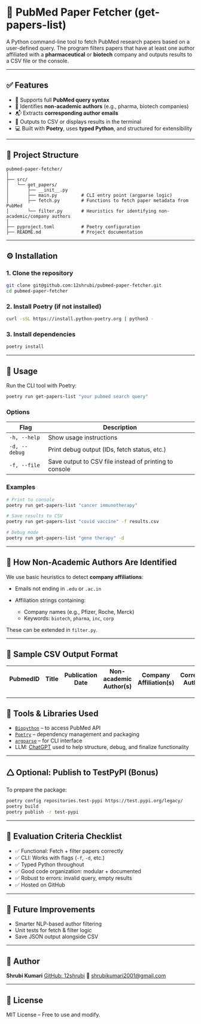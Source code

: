 # 🧪 PubMed Paper Fetcher (get-papers-list)

A Python command-line tool to fetch PubMed research papers based on a user-defined query. The program filters papers that have at least one author affiliated with a **pharmaceutical** or **biotech** company and outputs results to a CSV file or the console.

---

## ✅ Features

* 🔎 Supports full **PubMed query syntax**
* 🏢 Identifies **non-academic authors** (e.g., pharma, biotech companies)
* 📬 Extracts **corresponding author emails**
* 📄 Outputs to CSV or displays results in the terminal
* 💻 Built with **Poetry**, uses **typed Python**, and structured for extensibility

---

## 📂 Project Structure

```
pubmed-paper-fetcher/
│
├── src/
│   └── get_papers/
│       ├── __init__.py
│       ├── main.py         # CLI entry point (argparse logic)
│       ├── fetch.py        # Functions to fetch paper metadata from PubMed
│       └── filter.py       # Heuristics for identifying non-academic/company authors
│
├── pyproject.toml          # Poetry configuration
├── README.md               # Project documentation
```

---

## ⚙️ Installation

### 1. Clone the repository

```bash
git clone git@github.com:12shrubi/pubmed-paper-fetcher.git
cd pubmed-paper-fetcher
```

### 2. Install Poetry (if not installed)

```bash
curl -sSL https://install.python-poetry.org | python3 -
```

### 3. Install dependencies

```bash
poetry install
```

---

## 🚀 Usage

Run the CLI tool with Poetry:

```bash
poetry run get-papers-list "your pubmed search query"
```

### Options

| Flag          | Description                                            |
| ------------- | ------------------------------------------------------ |
| `-h, --help`  | Show usage instructions                                |
| `-d, --debug` | Print debug output (IDs, fetch status, etc.)           |
| `-f, --file`  | Save output to CSV file instead of printing to console |

### Examples

```bash
# Print to console
poetry run get-papers-list "cancer immunotherapy"

# Save results to CSV
poetry run get-papers-list "covid vaccine" -f results.csv

# Debug mode
poetry run get-papers-list "gene therapy" -d
```

---

## 🏢 How Non-Academic Authors Are Identified

We use basic heuristics to detect **company affiliations**:

* Emails not ending in `.edu` or `.ac.in`
* Affiliation strings containing:

  * Company names (e.g., Pfizer, Roche, Merck)
  * Keywords: `biotech`, `pharma`, `inc`, `corp`

These can be extended in `filter.py`.

---

## 🧲 Sample CSV Output Format

| PubmedID | Title | Publication Date | Non-academic Author(s) | Company Affiliation(s) | Corresponding Author Email |
| -------- | ----- | ---------------- | ---------------------- | ---------------------- | -------------------------- |

---

## 📡 Tools & Libraries Used

* [`Biopython`](https://biopython.org/) – to access PubMed API
* [`Poetry`](https://python-poetry.org/) – dependency management and packaging
* [`argparse`](https://docs.python.org/3/library/argparse.html) – for CLI interface
* LLM: [ChatGPT](https://openai.com/chatgpt) used to help structure, debug, and finalize functionality

---

## 🛆 Optional: Publish to TestPyPI (Bonus)

To prepare the package:

```bash
poetry config repositories.test-pypi https://test.pypi.org/legacy/
poetry build
poetry publish -r test-pypi
```

---

## 📌 Evaluation Criteria Checklist

* ✅ Functional: Fetch + filter papers correctly
* ✅ CLI: Works with flags (`-f`, `-d`, etc.)
* ✅ Typed Python throughout
* ✅ Good code organization: modular + documented
* ✅ Robust to errors: invalid query, empty results
* ✅ Hosted on GitHub

---

## 🧐 Future Improvements

* Smarter NLP-based author filtering
* Unit tests for fetch & filter logic
* Save JSON output alongside CSV

---

## 👤 Author

**Shrubi Kumari**
[GitHub: 12shrubi](https://github.com/12shrubi)
📧 [shrubikumari2001@gmail.com](mailto:shrubikumari2001@gmail.com)

---

## 🧪 License

MIT License – Free to use and modify.
